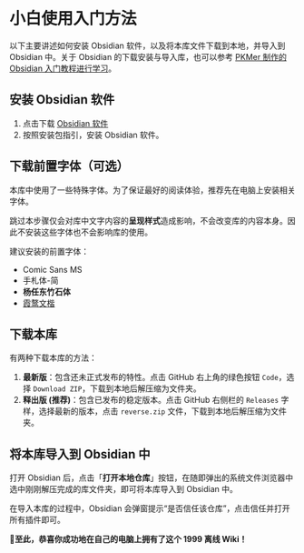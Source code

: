 # 小白使用入门方法

以下主要讲述如何安装 Obsidian 软件，以及将本库文件下载到本地，并导入到 Obsidian 中。关于 Obsidian 的下载安装与导入库，也可以参考 [PKMer 制作的 Obsidian 入门教程进行学习](https://www.bilibili.com/video/BV1fp4y137vg/)。

## 安装 Obsidian 软件

1. 点击下载 [Obsidian 软件](https://obsidian.md)
2. 按照安装包指引，安装 Obsidian 软件。

## 下载前置字体（可选）

本库中使用了一些特殊字体。为了保证最好的阅读体验，推荐先在电脑上安装相关字体。

跳过本步骤仅会对库中文字内容的**呈现样式**造成影响，不会改变库的内容本身。因此不安装这些字体也不会影响库的使用。

建议安装的前置字体：

- Comic Sans MS
- 手札体-简
- **杨任东竹石体**
- [霞鹜文楷](https://github.com/lxgw/LxgwWenKai)

## 下载本库

有两种下载本库的方法：

1. **最新版**：包含还未正式发布的特性。点击 GitHub 右上角的绿色按钮 `Code`，选择 `Download ZIP`，下载到本地后解压缩为文件夹。
2. **释出版 (推荐)**：包含已发布的稳定版本。点击 GitHub 右侧栏的 `Releases` 字样，选择最新的版本，点击 `reverse.zip` 文件，下载到本地后解压缩为文件夹。

## 将本库导入到 Obsidian 中

打开 Obsidian 后，点击「**打开本地仓库**」按钮，在随即弹出的系统文件浏览器中选中刚刚解压完成的库文件夹，即可将本库导入到 Obsidian 中。

在导入本库的过程中，Obsidian 会弹窗提示“是否信任该仓库”，点击信任并打开所有插件即可。

🎉**至此，恭喜你成功地在自己的电脑上拥有了这个 1999 离线 Wiki！**